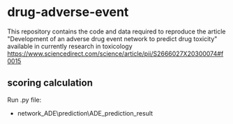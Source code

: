 # drug-adverse-event
This repository contains the code and data required to reproduce the article "Development of an adverse drug event network to predict drug toxicity"  available in currently research in toxicology https://www.sciencedirect.com/science/article/pii/S2666027X20300074#f0015


## scoring calculation
Run .py file:
* network_ADE\prediction\ADE_prediction_result
